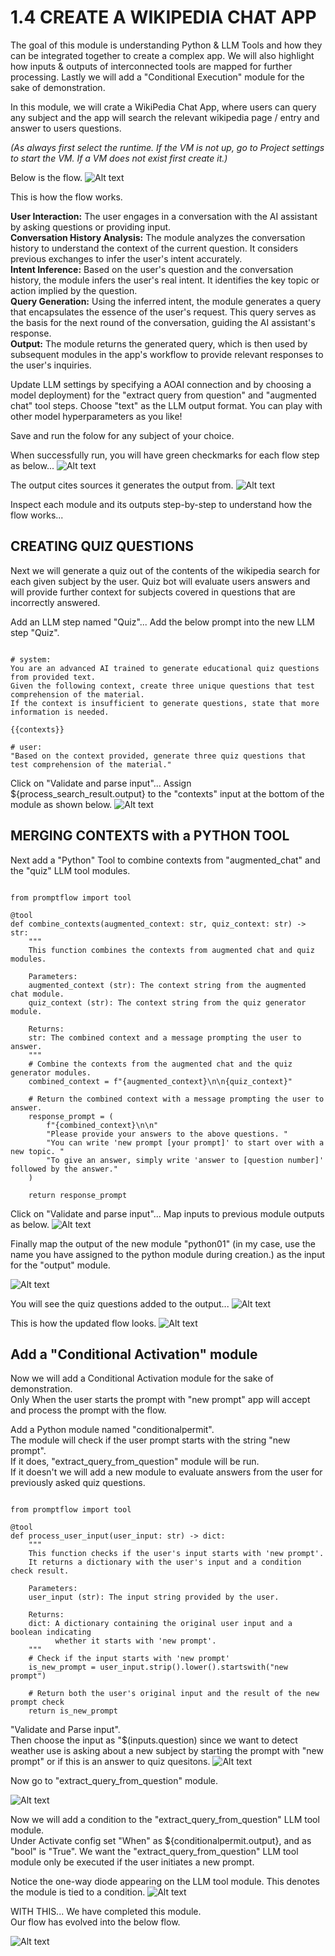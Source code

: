 # 1.4 CREATE A WIKIPEDIA CHAT APP 
The goal of this module is understanding Python & LLM Tools and how they can be integrated together to create a complex app. We will also highlight how inputs & outputs of interconnected tools are mapped for further processing. Lastly we will add a "Conditional Execution" module for the sake of demonstration.

In this module, we will crate a WikiPedia Chat App, where users can query any subject and the app will search the relevant wikipedia page / entry and answer to users questions. 

*(As always first select the runtime. If the VM is not up, go to Project settings to start the VM. If a VM does not exist first create it.)*

Below is the flow.
![Alt text](../../media/lab141.png)

This is how the flow works.

**User Interaction:**
The user engages in a conversation with the AI assistant by asking questions or providing input.\
**Conversation History Analysis:**
The module analyzes the conversation history to understand the context of the current question. It considers previous exchanges to infer the user's intent accurately.\
**Intent Inference:**
Based on the user's question and the conversation history, the module infers the user's real intent. It identifies the key topic or action implied by the question. \
**Query Generation:**
Using the inferred intent, the module generates a query that encapsulates the essence of the user's request. This query serves as the basis for the next round of the conversation, guiding the AI assistant's response. \
**Output:**
The module returns the generated query, which is then used by subsequent modules in the app's workflow to provide relevant responses to the user's inquiries. 

Update LLM settings by specifying a AOAI connection and by choosing a model deployment) for the "extract query from question" and "augmented chat" tool steps. Choose "text" as the LLM output format. You can play with other model hyperparameters as you like!

Save and run the folow for any subject of your choice.

When successfully run, you will have green checkmarks for each flow step as below...
![Alt text](../../media/lab142.png)

The output cites sources it generates the output from.
![Alt text](../../media/lab143.png)

Inspect each module and its outputs step-by-step to understand how the flow works...

## CREATING QUIZ QUESTIONS 
Next we will generate a quiz out of the contents of the wikipedia search for each given subject by the user. 
Quiz bot will evaluate users answers and will provide further context for subjects covered in questions that are incorrectly answered.

Add an LLM step named "Quiz"...
Add the below prompt into the new LLM step "Quiz".

<pre><code>
# system:
You are an advanced AI trained to generate educational quiz questions from provided text.
Given the following context, create three unique questions that test comprehension of the material.
If the context is insufficient to generate questions, state that more information is needed.

{{contexts}}

# user:
"Based on the context provided, generate three quiz questions that test comprehension of the material."
</code></pre>

Click on "Validate and parse input"...
Assign ${process_search_result.output} to the "contexts" input at the bottom of the module as shown below.
![Alt text](../../media/1428.png)

## MERGING CONTEXTS with a PYTHON TOOL
Next add a "Python" Tool to combine contexts from "augmented_chat" and the "quiz" LLM tool modules.

<pre><code>
from promptflow import tool

@tool
def combine_contexts(augmented_context: str, quiz_context: str) -> str:
    """
    This function combines the contexts from augmented chat and quiz modules.

    Parameters:
    augmented_context (str): The context string from the augmented chat module.
    quiz_context (str): The context string from the quiz generator module.

    Returns:
    str: The combined context and a message prompting the user to answer.
    """
    # Combine the contexts from the augmented chat and the quiz generator modules.
    combined_context = f"{augmented_context}\n\n{quiz_context}"
    
    # Return the combined context with a message prompting the user to answer.
    response_prompt = (
        f"{combined_context}\n\n"
        "Please provide your answers to the above questions. "
        "You can write 'new prompt [your prompt]' to start over with a new topic. "
        "To give an answer, simply write 'answer to [question number]' followed by the answer."
    )
    
    return response_prompt
</code></pre>


Click on "Validate and parse input"...
Map inputs to previous module outputs as below.
![Alt text](../../media/146.png)

Finally map the output of the new module "python01" (in my case, use the name you have assigned to the python module during creation.) as the input for the "output" module.

![Alt text](../../media/147.png)

You will see the quiz questions added to the output...
![Alt text](../../media/148.png)

This is how the updated flow looks. 
![Alt text](../../media/149.png)


## Add a "Conditional Activation" module 
Now we will add a Conditional Activation module for the sake of demonstration. \
Only When the user starts the prompt with "new prompt" app will accept and process the prompt with the flow.

Add a Python module named "conditionalpermit". \
The module will check if the user prompt starts with the string "new prompt". \
If it does, "extract_query_from_question" module will be run. \
If it doesn't we will add a new module to evaluate answers from the user for previously asked quiz questions.

<pre><code>
from promptflow import tool

@tool
def process_user_input(user_input: str) -> dict:
    """
    This function checks if the user's input starts with 'new prompt'.
    It returns a dictionary with the user's input and a condition check result.

    Parameters:
    user_input (str): The input string provided by the user.

    Returns:
    dict: A dictionary containing the original user input and a boolean indicating
          whether it starts with 'new prompt'.
    """
    # Check if the input starts with 'new prompt'
    is_new_prompt = user_input.strip().lower().startswith("new prompt")
    
    # Return both the user's original input and the result of the new prompt check
    return is_new_prompt
</code></pre>

"Validate and Parse input". \
Then choose the input as "$(inputs.question) since we want to detect weather use is asking about a new subject by starting the prompt with "new prompt" or if this is an answer to quiz quesitons.
![Alt text](../../media/150.png)


Now go to "extract_query_from_question" module.

![Alt text](../../media/lab151.png)

Now we will add a condition to the "extract_query_from_question" LLM tool module.\
Under Activate config set "When" as ${conditionalpermit.output}, and as "bool" is "True". 
We want the "extract_query_from_question" LLM tool module only be executed if the user initiates a new prompt. 

Notice the one-way diode appearing on the LLM tool module. This denotes the module is tied to a condition.
![Alt text](../../media/152.png)

WITH THIS...
We have completed this module. \
Our flow has evolved into the below flow.

![Alt text](../../media/155.png)